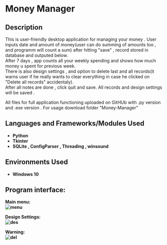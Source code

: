 <h1>Money Manager</h1>


<h2>Description</h2>
This is user-friendly desktop application for managing your money . User inputs date and amount of money(user can do summing of amounts too , and programm will count a sum) after hitting "save" , record stored in database and outputed below.<br/>
After 7 days , app counts all your weekly spending and shows how much money u spent for previous week.<br/>
There is also design settings , and option to delete last and all records(it warns user if he really wants to clear everything in case he clicked on "Delete all records" accidentaly).<br/>  
After all notes are done , click quit and save. All records and design settings will be saved .

All files for full application functioning uploaded on GitHUb with .py version and .exe version . For usage download folder "Money-Manager" 
<br />


<h2>Languages and Frameworks/Modules Used</h2>

- <b>Python</b> 
- <b>Tkinter<b>
- <b>SQLite , ConfigParser , Threading , winsound<b>

<h2>Environments Used </h2>

- <b>Windows 10</b>

<h2>Program interface:</h2>

<p align="center">

Main menu:  <br/>
![menu](https://user-images.githubusercontent.com/94048443/216947550-1d5fdf44-b829-4982-8288-a4e8ae70f29b.png)
 

Design Settings:  <br/>
![des](https://user-images.githubusercontent.com/94048443/216947738-b71417ed-2083-4c72-9a9f-639dd32a6457.png)

Warning:  <br/>
![del](https://user-images.githubusercontent.com/94048443/216947706-e56eb524-400b-409d-914c-18ad4586e5d6.png)
</p>

<!--
 ```diff
- text in red
+ text in green
! text in orange
# text in gray
@@ text in purple (and bold)@@
```
--!>
